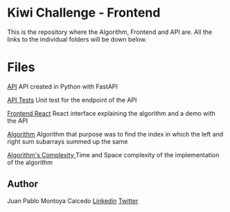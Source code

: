 # Kiwi Challenge - Frontend
This is the repository where the Algorithm, Frontend and API are.
All the links to the individual folders will be down below.

# Files

[API](/api/)
API created in Python with FastAPI

[API Tests](/api/test_main.py)
Unit test for the endpoint of the API

[Frontend React](/array-algo/)
React interface explaining the algorithm and a demo with the API

[Algorithm](findIndexArray.py)
Algorithm that purpose was to find the index in which the left and right sum subarrays summed up the same

[Algorithm's Complexity ](findIndexArray_complexity.txt)
Time and Space complexity of the implementation of the algorithm

## Author
Juan Pablo Montoya Caicedo
[Linkedin](https://www.linkedin.com/in/jumoc/)
[Twitter](https://twitter.com/Jumoc0)